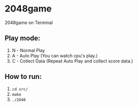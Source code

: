 # 2048game
2048game on Terminal

## Play mode:
1. N - Normal Play
2. A - Auto Play (You can watch cpu's play.)
3. C - Collect Data (Repeat Auto Play and collect score data.)

## How to run:
1. `cd src/`
2. `make`
3. `./2048`
